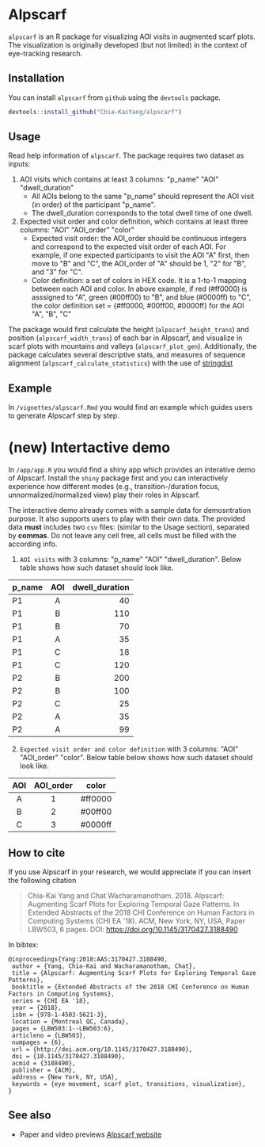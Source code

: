 # Alpscarf

`alpscarf` is an R package for visualizing AOI visits in augmented scarf plots.
The visualization is originally developed (but not limited) in the context of eye-tracking research.

##  Installation

You can install `alpscarf` from `github` using the `devtools` package.

```r
devtools::install_github("Chia-KaiYang/alpscarf")
```
## Usage

Read help information of `alpscarf`. 
The package requires two dataset as inputs:
1. AOI visits which contains at least 3 columns: "p_name" "AOI" "dwell_duration"
    * All AOIs belong to the same "p_name" should represent the AOI visit (in order) of the participant "p_name".
    * The dwell_duration corresponds to the total dwell time of one dwell.
1. Expected visit order and color definition, which contains at least three columns: "AOI" "AOI_order" "color"
    * Expected visit order: the AOI_order should be continuous integers and correspond to the expected visit order of each AOI. For example, if one expected participants to visit the AOI "A" first, then move to "B" and "C", the AOI_order of "A" should be 1, "2" for "B", and "3" for "C".
    * Color definition: a set of colors in HEX code. It is a 1-to-1 mapping between each AOI and color. In above example, if red (#ff0000) is asssigned to "A", green (#00ff00) to "B", and blue (#0000ff) to "C", the color definition set = {#ff0000, #00ff00, #0000ff} for the AOI "A", "B", "C"

The package would first calculate the height (`alpscarf_height_trans`) and position (`alpscarf_width_trans`) of each bar in Alpscarf, and visualize in scarf plots with mountains and valleys (`alpscarf_plot_gen`). Additionally, the package calculates several descriptive stats, and measures of sequence alignment (`alpscarf_calculate_statistics`) with the use of [stringdist](https://github.com/markvanderloo/stringdist)

## Example

In `/vignettes/alpscarf.Rmd` you would find an example which guides users to generate Alpscarf step by step.

# (new) Intertactive demo

In `/app/app.R` you would find a shiny app which provides an interative demo of Alpscarf. Install the `shiny` package first and you can interactively experience how different modes (e.g., transition-/duration focus, unnormalized/normalized view) play their roles in Alpscarf.

The interactive demo already comes with a sample data for demosntration purpose. It also supports users to play with their own data. The provided data **must** includes two `csv` files: (similar to the Usage section), separated by **commas**. Do not leave any cell free, all cells must be filled with the according info.
1. `AOI visits` with 3 columns: "p_name" "AOI" "dwell_duration". Below table shows how such dataset should look like.
   
|p_name | AOI | dwell_duration|
|---|:---:|---:|
|P1 | A | 40|
|P1 | B | 110|
|P1 | B | 70|
|P1 | A | 35|
|P1 | C | 18|
|P1 | C | 120|
|P2 | B | 200|
|P2 | B | 100|
|P2 | C | 25|
|P2 | A | 35|
|P2 | A | 99|

2. `Expected visit order and color definition` with 3 columns: "AOI" "AOI_order" "color". Below table below shows how such dataset should look like.

|AOI | AOI_order | color|
|:---:|:---:|:---:|
|A | 1 | #ff0000|
|B | 2 | #00ff00|
|C | 3 | #0000ff|

## How to cite

If you use Alpscarf in your research, we would appreciate if you can insert the following citation


> Chia-Kai Yang and Chat Wacharamanotham. 2018. Alpscarf: Augmenting Scarf Plots for Exploring Temporal Gaze Patterns. In Extended Abstracts of the 2018 CHI Conference on Human Factors in Computing Systems (CHI EA '18). ACM, New York, NY, USA, Paper LBW503, 6 pages. DOI: https://doi.org/10.1145/3170427.3188490


In bibtex:

```
@inproceedings{Yang:2018:AAS:3170427.3188490,
 author = {Yang, Chia-Kai and Wacharamanotham, Chat},
 title = {Alpscarf: Augmenting Scarf Plots for Exploring Temporal Gaze Patterns},
 booktitle = {Extended Abstracts of the 2018 CHI Conference on Human Factors in Computing Systems},
 series = {CHI EA '18},
 year = {2018},
 isbn = {978-1-4503-5621-3},
 location = {Montreal QC, Canada},
 pages = {LBW503:1--LBW503:6},
 articleno = {LBW503},
 numpages = {6},
 url = {http://doi.acm.org/10.1145/3170427.3188490},
 doi = {10.1145/3170427.3188490},
 acmid = {3188490},
 publisher = {ACM},
 address = {New York, NY, USA},
 keywords = {eye movement, scarf plot, transitions, visualization},
} 
```

## See also

* Paper and video previews [Alpscarf website](https://zpac.ch/alpscarf)


